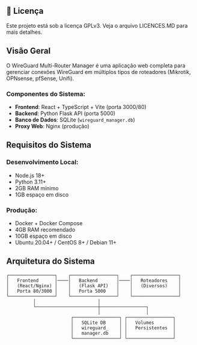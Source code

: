 ## 📝 Licença
Este projeto está sob a licença GPLv3. Veja o arquivo LICENCES.MD para mais detalhes.

## Visão Geral
O WireGuard Multi-Router Manager é uma aplicação web completa para gerenciar conexões WireGuard em múltiplos tipos de roteadores (Mikrotik, OPNsense, pfSense, Unifi).

### Componentes do Sistema:
- **Frontend**: React + TypeScript + Vite (porta 3000/80)
- **Backend**: Python Flask API (porta 5000)
- **Banco de Dados**: SQLite (`wireguard_manager.db`)
- **Proxy Web**: Nginx (produção)

## Requisitos do Sistema

### Desenvolvimento Local:
- Node.js 18+
- Python 3.11+
- 2GB RAM mínimo
- 1GB espaço em disco

### Produção:
- Docker + Docker Compose
- 4GB RAM recomendado
- 10GB espaço em disco
- Ubuntu 20.04+ / CentOS 8+ / Debian 11+

## Arquitetura do Sistema

```
┌─────────────────┐    ┌─────────────────┐    ┌─────────────────┐
│   Frontend      │────│   Backend       │────│   Roteadores    │
│   (React/Nginx) │    │   (Flask API)   │    │   (Diversos)    │
│   Porta 80/3000 │    │   Porta 5000    │    │                 │
└─────────────────┘    └─────────────────┘    └─────────────────┘
          │                       │
          └───────────────────────┼─────────────────┐
                                  │                 │
                        ┌─────────────────┐ ┌─────────────────┐
                        │   SQLite DB     │ │   Volumes       │
                        │   wireguard_    │ │   Persistentes  │
                        │   manager.db    │ │                 │
                        └─────────────────┘ └─────────────────┘
```

